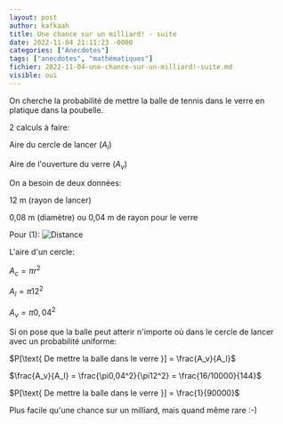 ```yaml
---
layout: post
author: kafkaah
title: Une chance sur un milliard! - suite
date: 2022-11-04 21:11:23 -0000
categories: ["Anecdotes"]
tags: ["anecdotes", "mathématiques"]
fichier: 2022-11-04-une-chance-sur-un-milliard!-suite.md
visible: oui
---
```


On cherche la probabilité de mettre la balle de tennis dans le verre en platique dans la poubelle.

2 calculs à faire:

Aire du cercle de lancer ($A_l$)

Aire de l'ouverture du verre ($A_v$)


On a besoin de deux données:

12 m (rayon de lancer)

0,08 m (diamètre) ou 0,04 m de rayon pour le verre

Pour (1):
![Distance](https://erabliere.github.io/web/images/distance.png)

L'aire d'un cercle:

$A_c = \pi r^2$

$A_l = \pi 12^2$

$A_v = \pi 0,04^2$

Si on pose que la balle peut atterir n'importe où dans le cercle de lancer avec un probabilité uniforme:

$P[\text{ De mettre la balle dans le verre }] = \frac{A_v}{A_l}$

$\frac{A_v}{A_l} = \frac{\pi0,04^2}{\pi12^2} = \frac{16/10000}{144}$

$P[\text{ De mettre la balle dans le verre }] = \frac{1}{90000}$

Plus facile qu'une chance sur un milliard, mais quand même rare :-)